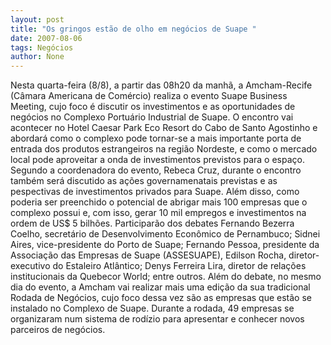 ```yaml
---
layout: post
title: "Os gringos estão de olho em negócios de Suape "
date: 2007-08-06
tags: Negócios
author: None
---
```

Nesta quarta-feira (8/8), a partir das 08h20 da manh&atilde;, a Amcham-Recife (C&acirc;mara Americana de Com&eacute;rcio) realiza o evento Suape Business Meeting, cujo foco &eacute; discutir os investimentos e as oportunidades de neg&oacute;cios no Complexo Portu&aacute;rio Industrial de Suape. 
O encontro vai acontecer no Hotel Caesar Park Eco Resort do Cabo de Santo Agostinho e abordar&aacute; como o complexo pode tornar-se a mais importante porta de entrada dos produtos estrangeiros na regi&atilde;o Nordeste, e como o mercado local pode aproveitar a onda de investimentos previstos para o espa&ccedil;o. 
Segundo a coordenadora do evento, Rebeca Cruz, durante o encontro tamb&eacute;m ser&aacute; discutido as a&ccedil;&otilde;es governamenatais previstas e as pespectivas de investimentos privados para Suape. Al&eacute;m disso, como poderia ser preenchido o potencial de abrigar mais 100 empresas que o complexo possui e, com isso, gerar 10 mil empregos e investimentos na ordem de US$ 5 bilh&otilde;es. 
Participar&atilde;o dos debates Fernando Bezerra Coelho, secret&aacute;rio de Desenvolvimento Econ&ocirc;mico de Pernambuco; Sidnei Aires, vice-presidente do Porto de Suape; Fernando Pessoa, presidente da Associa&ccedil;&atilde;o das Empresas de Suape (ASSESUAPE), Edilson Rocha, diretor-executivo do Estaleiro Atl&acirc;ntico; Denys Ferreira Lira, diretor de rela&ccedil;&otilde;es institucionais da Quebecor World; entre outros. 
Al&eacute;m do debate, no mesmo dia do evento, a Amcham vai realizar mais uma edi&ccedil;&atilde;o da sua tradicional Rodada de Neg&oacute;cios, cujo foco dessa vez s&atilde;o as empresas que est&atilde;o se instalado no Complexo de Suape. Durante a rodada, 49 empresas se organizaram num sistema de rod&iacute;zio para apresentar e conhecer novos parceiros de neg&oacute;cios. 